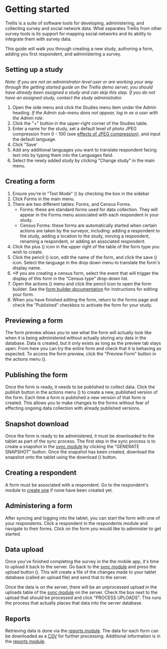 # Getting started
Trellis is a suite of software tools for developing, administering, and collecting survey and social network data. What 
separates Trellis from other survey tools is its support for mapping social networks and its ability to integrate them 
with survey data.

This guide will walk you through creating a new study, authoring a form, adding you first respondent, and administering
a survey.

## Setting up a study

*Note: If you are not an administrator-level user or are working your way through the getting started guide on the
Trellis demo server, you should have already been assigned a study and can skip this step. If you do not have an 
assigned study, contact the study administrator.*

1. Open the side menu and click the Studies menu item under the Admin heading. *If the Admin sub-menu does not appear,
   log in as a user with the Admin role.*
2. Click the "+" button in the upper-right corner of the Studies table.
3. Enter a name for the study, set a default level of photo JPEG compression from 0 - 100 (see 
   [effects of JPEG compression](https://en.wikipedia.org/wiki/JPEG#Effects_of_JPEG_compression)), and input the default 
   language. 
4. Click "Save'
5. Add any additional languages you want to translate respondent facing text into by typing them into the Languages 
   field. 
6. Select the newly added study by clicking "Change study" in the main menu.


## Creating a form

1. Ensure you're in "Test Mode" (<i class="icon mdi mdi-test-tube-empty"></i>) by checking the box in the sidebar
2. Click Forms in the main menu. 
3. There are two different tables: Forms, and Census Forms.
    * Forms: these are standard forms used for data collection. They will appear in the Forms menu associated with each
      respondent in your study.
    * Census Forms: these forms are automatically started when certain actions are taken by the surveyor, including: 
      adding a respondent to the study, adding a location to the study, moving a respondent, renaming a respondent, or
      adding an associated respondent. 
4. Click the plus (<i class="icon mdi mdi-plus"></i>) icon in the upper right of the table of the form 
   type you wish to create.
5. Click the pencil (<i class="icon mdi mdi-pencil"></i>) icon, edit the name of the form, and click the
   save (<i class="icon mdi mdi-content-save"></i>) icon. Select the language in the drop down menu to 
   translate the form's display name.
6. *If you are creating a census form, select the event that will trigger the display of this form in the "Census type" 
   drop-down list.
7. Open the actions (<i class="icon mdi mdi-dots-vertical"></i>) menu and click the pencil icon to open
   the form builder. See the [form builder documentation](form-builder/Introduction.md) for instructions for editing
   your form.
8. When you have finished editing the form, return to the forms page and check the "Published" checkbox to activate the 
   form for your study.

## Previewing a form
The form preview allows you to see what the form will actually look like when it is being
administered without actually storing any data in the database. Data is created, but it only
exists as long as the preview tab stays open. From here you can try the entire form and check 
that it is behaving as expected. To access the form preview, click the "Preview Form" button in the actions menu (<i class="icon mdi mdi-dots-vertical"></i>).

## Publishing the form
Once the form is ready, it needs to be published to collect data. Click the publish button in the 
actions menu (<i class="icon mdi mdi-dots-vertical"></i>) to create a new, published version of the
form. Each time a form is published a new version of that form is created. This allows you to make 
changes to the forms without fear of effecting ongoing data collection with already published 
versions.

## Snapshot download
Once the form is ready to be administered, it must be downloaded to the tablet as part of the sync
process. The first step in the sync process is to create a snapshot in the [sync module] by clicking the "GENERATE SNAPSHOT" button. Once the snapshot has been created, download the snapshot onto the tablet using the download (<i class="icon mdi mdi-download"></i>) button.

## Creating a respondent
A form must be associated with a respondent. Go to the respondent's module to [create one](respondents/Add-new-respondent.md) if none have been created yet.

## Administering a form
After syncing and logging into the tablet, you can start the form with one of your respondents. 
Click a respondent in the respondents module and navigate to their forms. Click on the form you 
would like to administer to get started. 

## Data upload
Once you've finished completing the survey in the the mobile app, it's time to upload it back to the
server. Go back to the [sync module] and press the upload button (<i class="icon mdi mdi-upload"></i>). This will create a file of the changes made to your tablet database (called an upload file) and
send that to the server.

Once the data is on the server, there will be an unprocessed upload in the uploads table of the [sync module] on the server. Check the box next to the upload that should be processed and click "PROCESS UPLOADS". This runs the process that actually places that data into the server database.

## Reports
Retrieving data is done via the [reports module]. The data for each form can be downloaded as a [CSV](https://en.wikipedia.org/wiki/Comma-separated_values) for further processing. Additional information is in the [reports module].


[sync module]: sync/Introduction.md
[reports module]: reports/Introduction.md